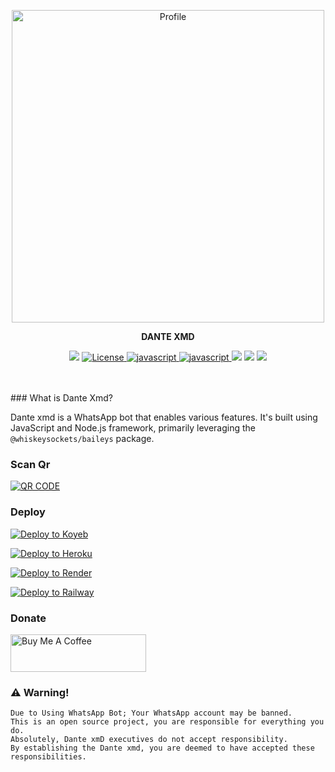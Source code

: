 <p align="center">
  <a href="https://www.instagram.com/lil_crone01/"><img src="https://i.ibb.co/Mx0JFLWB/IMG-20250420-WA0011.jpg" width="500" alt="Profile"/> </a>
</p>

<p align="center">
<strong>DANTE XMD</strong>
</p>
<p align="center">
<a href="https://github.com/c-o-d-e-xx/WhatsBixby/network/members"> <img src="https://img.shields.io/github/forks/c-o-d-e-xx/WhatsBixby?color=black&logo=github&logoColor=black&style=for-the-badge" /></a>
<a href="https://github.com/c-o-d-e-xx/WhatsBixby/blob/master/LICENSE"> <img src="https://img.shields.io/badge/License- MIT license -blueviolet?style=for-the-badge" alt="License" /> </a>
<a href="https://www.javascript.com"> <img src="https://img.shields.io/badge/Written%20in-Javascripy-skyblue?style=for-the-badge&logo=javascript" alt="javascript" /> </a>
<a href="https://nodejs.org/en"> <img src="https://img.shields.io/badge/FRAMEWORK-nodejs-green?style=for-the-badge&logo=nodejs" alt="javascript" /> </a>
<a href="https://www.npmjs.com/package/@whiskeysockets/baileys/v/6.6.0"> <img src="https://img.shields.io/npm/v/@whiskeysockets/baileys?color=white&label=baileys&logo=javascript&logoColor=blue&style=for-the-badge" /></a>
<a href="https://github.com/c-o-d-e-xx/WhatsBixby"> <img src="https://img.shields.io/github/repo-size/c-o-d-e-xx/WhatsBixby?color=skyblue&logo=github&logoColor=blue&style=for-the-badge" /></a>
<a href="https://github.com/c-o-d-e-xx/WhatsBixby/commits/master"> <img src="https://img.shields.io/github/last-commit/c-o-d-e-xx/WhatsBixby?color=black&logo=github&logoColor=black&style=for-the-badge&branch=master" /></a>
</p>
<br><br>
### What is Dante Xmd?

Dante xmd is a WhatsApp bot that enables various features. It's built using JavaScript and Node.js framework, primarily leveraging the `@whiskeysockets/baileys` package.

### Scan Qr

[![QR CODE](https://img.shields.io/badge/Scan_qr_code-100000?style=for-the-badge&logo=scan&logoColor=white&labelColor=black&color=black)](https://dxmods.xyz/qr-code)

### Deploy

[![Deploy to Koyeb](https://www.koyeb.com/static/images/deploy/button.svg)](https://app.koyeb.com/deploy?name=whatsbixby&repository=Paid-Tech-Zone%2FDante-XMD&branch=master&builder=dockerfile&dockerfile=.%2Flib%2FDockerfile&instance_type=free&env%5BSESSION_ID%5D=)

[![Deploy to Heroku](https://www.herokucdn.com/deploy/button.svg)](https://dashboard.heroku.com/new?template=https://github.com/Paid-Tech-Zone/Dante-XMD)

[![Deploy to Render](https://render.com/images/deploy-to-render-button.svg)](https://render.com/deploy?repo=https://github.com/Paid-Tech-Zone/Dante-XMD)

[![Deploy to Railway](https://railway.app/button.svg)](https://railway.app/new/template/Qe0zMt)


### Donate

<a href="https://www.buymeacoffee.com/tcroneb" target="_blank"><img src="https://cdn.buymeacoffee.com/buttons/v2/default-violet.png" alt="Buy Me A Coffee" style="height: 60px !important;width: 217px !important;" ></a>

### ⚠️ Warning! 
```
Due to Using WhatsApp Bot; Your WhatsApp account may be banned.
This is an open source project, you are responsible for everything you do. 
Absolutely, Dante xmD executives do not accept responsibility.
By establishing the Dante xmd, you are deemed to have accepted these responsibilities.
```
